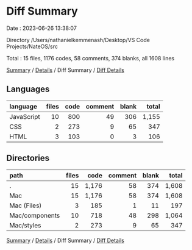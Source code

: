 # Diff Summary

Date : 2023-06-26 13:38:07

Directory /Users/nathanielkemmenash/Desktop/VS Code Projects/NateOS/src

Total : 15 files,  1176 codes, 58 comments, 374 blanks, all 1608 lines

[Summary](results.md) / [Details](details.md) / Diff Summary / [Diff Details](diff-details.md)

## Languages
| language | files | code | comment | blank | total |
| :--- | ---: | ---: | ---: | ---: | ---: |
| JavaScript | 10 | 800 | 49 | 306 | 1,155 |
| CSS | 2 | 273 | 9 | 65 | 347 |
| HTML | 3 | 103 | 0 | 3 | 106 |

## Directories
| path | files | code | comment | blank | total |
| :--- | ---: | ---: | ---: | ---: | ---: |
| . | 15 | 1,176 | 58 | 374 | 1,608 |
| Mac | 15 | 1,176 | 58 | 374 | 1,608 |
| Mac (Files) | 3 | 185 | 1 | 11 | 197 |
| Mac/components | 10 | 718 | 48 | 298 | 1,064 |
| Mac/styles | 2 | 273 | 9 | 65 | 347 |

[Summary](results.md) / [Details](details.md) / Diff Summary / [Diff Details](diff-details.md)